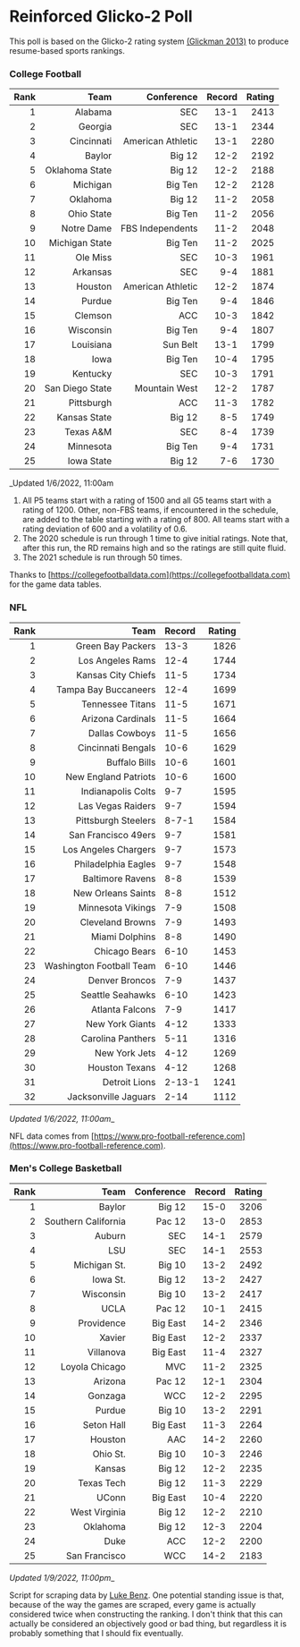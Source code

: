 # Reinforced Glicko-2 Poll

This poll is based on the Glicko-2 rating system [\(Glickman 2013\)](http://glicko.net/glicko/glicko2.pdf) to produce resume-based sports rankings.

### College Football
| Rank  | Team                 | Conference           | Record   | Rating |
| ---:  | ---:                 | ---:                 | ---:     | ---:   |
| 1     | Alabama              | SEC                  | 13-1     | 2413   |
| 2     | Georgia              | SEC                  | 13-1     | 2344   |
| 3     | Cincinnati           | American Athletic    | 13-1     | 2280   |
| 4     | Baylor               | Big 12               | 12-2     | 2192   |
| 5     | Oklahoma State       | Big 12               | 12-2     | 2188   |
| 6     | Michigan             | Big Ten              | 12-2     | 2128   |
| 7     | Oklahoma             | Big 12               | 11-2     | 2058   |
| 8     | Ohio State           | Big Ten              | 11-2     | 2056   |
| 9     | Notre Dame           | FBS Independents     | 11-2     | 2048   |
| 10    | Michigan State       | Big Ten              | 11-2     | 2025   |
| 11    | Ole Miss             | SEC                  | 10-3     | 1961   |
| 12    | Arkansas             | SEC                  | 9-4      | 1881   |
| 13    | Houston              | American Athletic    | 12-2     | 1874   |
| 14    | Purdue               | Big Ten              | 9-4      | 1846   |
| 15    | Clemson              | ACC                  | 10-3     | 1842   |
| 16    | Wisconsin            | Big Ten              | 9-4      | 1807   |
| 17    | Louisiana            | Sun Belt             | 13-1     | 1799   |
| 18    | Iowa                 | Big Ten              | 10-4     | 1795   |
| 19    | Kentucky             | SEC                  | 10-3     | 1791   |
| 20    | San Diego State      | Mountain West        | 12-2     | 1787   |
| 21    | Pittsburgh           | ACC                  | 11-3     | 1782   |
| 22    | Kansas State         | Big 12               | 8-5      | 1749   |
| 23    | Texas A&M            | SEC                  | 8-4      | 1739   |
| 24    | Minnesota            | Big Ten              | 9-4      | 1731   |
| 25    | Iowa State           | Big 12               | 7-6      | 1730   |
_Updated 1/6/2022, 11:00am

1. All P5 teams start with a rating of 1500 and all G5 teams start with a rating of 1200. Other, non-FBS teams, if encountered in the schedule, are added to the table starting with a rating of 800. All teams start with a rating deviation of 600 and a volatility of 0.6.
2. The 2020 schedule is run through 1 time to give initial ratings. Note that, after this run, the RD remains high and so the ratings are still quite fluid.
3. The 2021 schedule is run through 50 times.

Thanks to [https://collegefootballdata.com](https://collegefootballdata.com) for the game data tables.

### NFL
| Rank  | Team                       | Record   | Rating |
| ---:  | ---:                       | :---     | ---:   |
| 1     | Green Bay Packers          | 13-3     | 1826   |
| 2     | Los Angeles Rams           | 12-4     | 1744   |
| 3     | Kansas City Chiefs         | 11-5     | 1734   |
| 4     | Tampa Bay Buccaneers       | 12-4     | 1699   |
| 5     | Tennessee Titans           | 11-5     | 1671   |
| 6     | Arizona Cardinals          | 11-5     | 1664   |
| 7     | Dallas Cowboys             | 11-5     | 1656   |
| 8     | Cincinnati Bengals         | 10-6     | 1629   |
| 9     | Buffalo Bills              | 10-6     | 1601   |
| 10    | New England Patriots       | 10-6     | 1600   |
| 11    | Indianapolis Colts         | 9-7      | 1595   |
| 12    | Las Vegas Raiders          | 9-7      | 1594   |
| 13    | Pittsburgh Steelers        | 8-7-1    | 1584   |
| 14    | San Francisco 49ers        | 9-7      | 1581   |
| 15    | Los Angeles Chargers       | 9-7      | 1573   |
| 16    | Philadelphia Eagles        | 9-7      | 1548   |
| 17    | Baltimore Ravens           | 8-8      | 1539   |
| 18    | New Orleans Saints         | 8-8      | 1512   |
| 19    | Minnesota Vikings          | 7-9      | 1508   |
| 20    | Cleveland Browns           | 7-9      | 1493   |
| 21    | Miami Dolphins             | 8-8      | 1490   |
| 22    | Chicago Bears              | 6-10     | 1453   |
| 23    | Washington Football Team   | 6-10     | 1446   |
| 24    | Denver Broncos             | 7-9      | 1437   |
| 25    | Seattle Seahawks           | 6-10     | 1423   |
| 26    | Atlanta Falcons            | 7-9      | 1417   |
| 27    | New York Giants            | 4-12     | 1333   |
| 28    | Carolina Panthers          | 5-11     | 1316   |
| 29    | New York Jets              | 4-12     | 1269   |
| 30    | Houston Texans             | 4-12     | 1268   |
| 31    | Detroit Lions              | 2-13-1   | 1241   |
| 32    | Jacksonville Jaguars       | 2-14     | 1112   |
_Updated 1/6/2022, 11:00am__

NFL data comes from [https://www.pro-football-reference.com](https://www.pro-football-reference.com).

### Men's College Basketball
| Rank  | Team                 | Conference | Record   | Rating |
| ---:  | ---:                 | ---:       | ---:     | ---:   |
| 1     | Baylor               | Big 12     | 15-0     | 3206   |
| 2     | Southern California  | Pac 12     | 13-0     | 2853   |
| 3     | Auburn               | SEC        | 14-1     | 2579   |
| 4     | LSU                  | SEC        | 14-1     | 2553   |
| 5     | Michigan St.         | Big 10     | 13-2     | 2492   |
| 6     | Iowa St.             | Big 12     | 13-2     | 2427   |
| 7     | Wisconsin            | Big 10     | 13-2     | 2417   |
| 8     | UCLA                 | Pac 12     | 10-1     | 2415   |
| 9     | Providence           | Big East   | 14-2     | 2346   |
| 10    | Xavier               | Big East   | 12-2     | 2337   |
| 11    | Villanova            | Big East   | 11-4     | 2327   |
| 12    | Loyola Chicago       | MVC        | 11-2     | 2325   |
| 13    | Arizona              | Pac 12     | 12-1     | 2304   |
| 14    | Gonzaga              | WCC        | 12-2     | 2295   |
| 15    | Purdue               | Big 10     | 13-2     | 2291   |
| 16    | Seton Hall           | Big East   | 11-3     | 2264   |
| 17    | Houston              | AAC        | 14-2     | 2260   |
| 18    | Ohio St.             | Big 10     | 10-3     | 2246   |
| 19    | Kansas               | Big 12     | 12-2     | 2235   |
| 20    | Texas Tech           | Big 12     | 11-3     | 2229   |
| 21    | UConn                | Big East   | 10-4     | 2220   |
| 22    | West Virginia        | Big 12     | 12-2     | 2210   |
| 23    | Oklahoma             | Big 12     | 12-3     | 2204   |
| 24    | Duke                 | ACC        | 12-2     | 2200   |
| 25    | San Francisco        | WCC        | 14-2     | 2183   |
_Updated 1/9/2022, 11:00pm__

Script for scraping data by [Luke Benz](https://github.com/lbenz730/NCAA_Hoops).
One potential standing issue is that, because of the way the games are scraped, every game is actually considered twice when constructing the ranking. I don't think that this can actually be considered an objectively good or bad thing, but regardless it is probably something that I should fix eventually.
